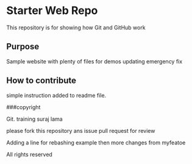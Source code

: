 # Starter Web Repo

This repository is for showing how Git and GitHub work

## Purpose

Sample website with plenty of files for demos
updating emergency fix

## How to contribute

simple instruction added to readme file.

###copyright

Git. training suraj lama

please fork this repository ans issue pull request for review

Adding a line for rebashing example
then more changes from myfeatoe

All rights reserved
